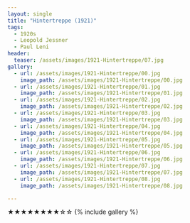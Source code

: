 ```yaml
---
layout: single
title: "Hintertreppe (1921)"
tags:
  - 1920s 
  - Leopold Jessner
  - Paul Leni
header:
  teaser: /assets/images/1921-Hintertreppe/07.jpg
gallery:
  - url: /assets/images/1921-Hintertreppe/00.jpg
    image_path: /assets/images/1921-Hintertreppe/00.jpg  
  - url: /assets/images/1921-Hintertreppe/01.jpg
    image_path: /assets/images/1921-Hintertreppe/01.jpg
  - url: /assets/images/1921-Hintertreppe/02.jpg
    image_path: /assets/images/1921-Hintertreppe/02.jpg
  - url: /assets/images/1921-Hintertreppe/03.jpg
    image_path: /assets/images/1921-Hintertreppe/03.jpg
  - url: /assets/images/1921-Hintertreppe/04.jpg
    image_path: /assets/images/1921-Hintertreppe/04.jpg
  - url: /assets/images/1921-Hintertreppe/05.jpg
    image_path: /assets/images/1921-Hintertreppe/05.jpg
  - url: /assets/images/1921-Hintertreppe/06.jpg
    image_path: /assets/images/1921-Hintertreppe/06.jpg
  - url: /assets/images/1921-Hintertreppe/07.jpg
    image_path: /assets/images/1921-Hintertreppe/07.jpg
  - url: /assets/images/1921-Hintertreppe/08.jpg
    image_path: /assets/images/1921-Hintertreppe/08.jpg

---
```

★★★★★★★★☆☆
{% include gallery %}
